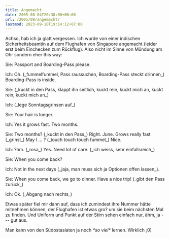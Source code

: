 ```yaml
---
title: Angemacht.
date: 2005-08-04T20:30:00+00:00
url: /2005/08/angemacht/
lastmod: 2023-09-10T19:14:12+07:00
---
```

Achso, hab ich ja glatt vergessen. Ich wurde von einer indischen Sicherheitsbeamtin auf dem Flughafen von Singapore angemacht (leider erst beim Einchecken zum Rückflug). Also nicht im Sinne von Mündung am Ohr sondern eher this way:

Sie: Passport and Boarding-Pass please.

Ich: Oh. (\_fummelfummel, Pass raussuchen, Boarding-Pass steckt drinnen\_) Boarding-Pass is inside.

Sie: (\_kuckt in den Pass, klappt ihn seitlich, kuckt rein, kuckt mich an, kuckt rein, kuckt mich an\_)

Ich: (\_lege Sonntagsgrinsen auf\_)

Sie: Your hair is longer.

Ich: Yes it grows fast. Two months.

Sie: Two months? (\_kuckt in den Pass\_) Right. June. Grows really fast (\_grinst\_) May I ... ? (\_touch touch touch fummel\_) Nice.

Ich: ?hm. (\_rosa\_) Yes. Need lot of care. (\_ich weiss, sehr einfallsreich\_)

Sie: When you come back?

Ich: Not in the next days (\_jaja, man muss sich ja Optionen offen lassen\_).

Sie: When you come back, we go to dinner. Have a nice trip! (\_gibt den Pass zurück\_)

Ich: Ok. (\_Abgang nach rechts\_)

Etwas später fiel mir dann auf, dass ich zumindest ihre Nummer hätte mitnehmen können, der Flughafen ist etwas gro? um sie beim nächsten Mal zu finden. Und Uniform und Punkt auf der Stirn sehen einfach nur, ähm, ja --- gut aus.

Man kann von den Südostasiaten ja noch _\*so viel\*_ lernen. Wirklich ;0]
